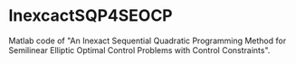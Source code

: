 # InexcactSQP4SEOCP

Matlab code of "An Inexact Sequential Quadratic Programming Method for Semilinear Elliptic Optimal Control Problems with Control Constraints".